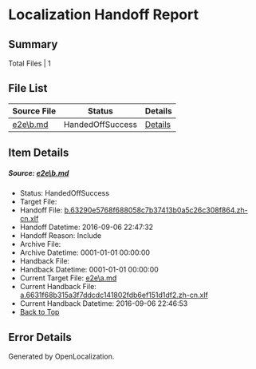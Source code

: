 # <a name='report-top'></a> Localization Handoff Report

## Summary
 Total Files | 1

## File List
 Source File | Status | Details 
 ----------- | ------ | ------- 
 [e2e\b.md](https://github.com/OpenLocalizationTestOrg/ol-test0/blob/d75d6414bc883550b25a406e001f50409dee2734/e2e/b.md) | HandedOffSuccess | [Details](#860f0b6c9b57b0f930c349ce66e61b8a50706b682)

## Item Details
##### <a name='860f0b6c9b57b0f930c349ce66e61b8a50706b682'></a> Source: [e2e\b.md](https://github.com/OpenLocalizationTestOrg/ol-test0/blob/d75d6414bc883550b25a406e001f50409dee2734/e2e/b.md)
* Status: HandedOffSuccess
* Target File: 
* Handoff File: [b.63290e5768f688058c7b37413b0a5c26c308f864.zh-cn.xlf](https://github.com/OpenLocalizationTestOrg/ol-test0-handoff/blob/1e069aff4c14a9397e6e6b21fe7738074f2bc638/ol-handoff/OpenLocalizationTestOrg/ol-test0-zhcn/ci/ht/b.63290e5768f688058c7b37413b0a5c26c308f864.zh-cn.xlf)
* Handoff Datetime: 2016-09-06 22:47:32
* Handoff Reason: Include
* Archive File: 
* Archive Datetime: 0001-01-01 00:00:00
* Handback File: 
* Handback Datetime: 0001-01-01 00:00:00
* Current Target File: [e2e\a.md](https://github.com/OpenLocalizationTestOrg/ol-test0-zhcn/blob/1833c45bc0b661e18b62dc09b0558401f469552a/e2e/a.md)
* Current Handback File: [a.6631f68b315a3f7ddcdc141802fdb6ef151d1df2.zh-cn.xlf](https://github.com/OpenLocalizationTestOrg/ol-test0-handback/blob/807ca9a7f65ef0ca3c4c3319c71d03251176d3c1/ol-handback/OpenLocalizationTestOrg/ol-test0-zhcn/ci/ht/a.6631f68b315a3f7ddcdc141802fdb6ef151d1df2.zh-cn.xlf)
* Current Handback Datetime: 2016-09-06 22:46:53
* [Back to Top](#report-top)


## Error Details

Generated by OpenLocalization.
